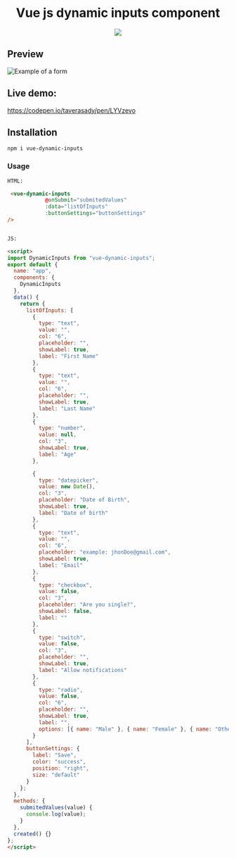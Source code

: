 <h1 align="center">Vue js dynamic inputs component</h1>

<p align="center"> 
<img src="https://cdn6.aptoide.com/imgs/4/4/9/4495d03338c42a4374a48fa3aacd8881_icon.png?w=256">
</p>

## Preview

![Example of a form](https://i.ibb.co/7YBTmYf/8e27f4f7-25d4-4220-9874-0f9e9b4e27e1.jpg)

## Live demo:
https://codepen.io/taverasady/pen/LYVzevo

## Installation
```
npm i vue-dynamic-inputs

```

### Usage
```html
HTML: 

 <vue-dynamic-inputs
            @onSubmit="submitedValues"
            :data="listOfInputs"
            :buttonSettings="buttonSettings"
/>


JS:

<script>
import DynamicInputs from "vue-dynamic-inputs";
export default {
  name: "app",
  components: {
    DynamicInputs
  },
  data() {
    return {
      listOfInputs: [
        {
          type: "text",
          value: "",
          col: "6",
          placeholder: "",
          showLabel: true,
          label: "First Name"
        },
        {
          type: "text",
          value: "",
          col: "6",
          placeholder: "",
          showLabel: true,
          label: "Last Name"
        },
        {
          type: "number",
          value: null,
          col: "3",
          showLabel: true,
          label: "Age"
        },

        {
          type: "datepicker",
          value: new Date(),
          col: "3",
          placeholder: "Date of Birth",
          showLabel: true,
          label: "Date of birth"
        },
        {
          type: "text",
          value: "",
          col: "6",
          placeholder: "example: jhonDoe@gmail.com",
          showLabel: true,
          label: "Email"
        },
        {
          type: "checkbox",
          value: false,
          col: "3",
          placeholder: "Are you single?",
          showLabel: false,
          label: ""
        },
        {
          type: "switch",
          value: false,
          col: "3",
          placeholder: "",
          showLabel: true,
          label: "Allow notifications"
        },
        {
          type: "radio",
          value: false,
          col: "6",
          placeholder: "",
          showLabel: true,
          label: "",
          options: [{ name: "Male" }, { name: "Female" }, { name: "Other" }]
        }
      ],
      buttonSettings: {
        label: "Save",
        color: "success",
        position: "right",
        size: "default"
      }
    };
  },
  methods: {
    submitedValues(value) {
      console.log(value);
    }
  },
  created() {}
};
</script>


```

